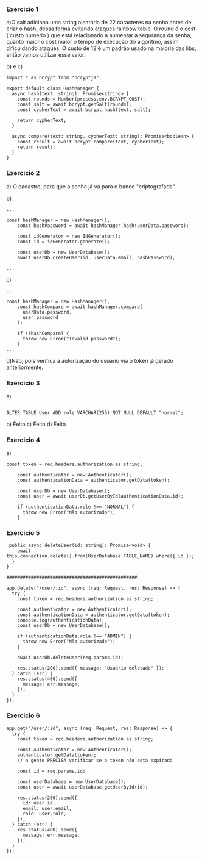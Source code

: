 ### Exercicio 1

a)O salt adiciona uma string aleatória de 22 caracteres na senha antes de criar o hash, dessa forma evitando ataques rainbow table. O round é o cost ( custo numerio ) que está relacionado a aumentar a segurança da senha, quanto maior o cost maior o tempo de execução do algoritmo, assim dificuldando ataques. O custo de 12 é um padrão usado na maioria das libs, então vamos utilizar esse valor.

b) e c)

```
import * as bcrypt from "bcryptjs";

export default class HashManager {
  async hash(text: string): Promise<string> {
    const rounds = Number(process.env.BCRYPT_COST);
    const salt = await bcrypt.genSalt(rounds);
    const cypherText = await bcrypt.hash(text, salt);

    return cypherText;
  }

  async compare(text: string, cypherText: string): Promise<boolean> {
    const result = await bcrypt.compare(text, cypherText);
    return result;
  }
}
```

### Exercicio 2

a) O cadastro, para que a senha já vá para o banco "criptografada".

b)

```
...

const hashManager = new HashManager();
    const hashPassword = await hashManager.hash(userData.password);

    const idGenerator = new IdGenerator();
    const id = idGenerator.generate();

    const userDb = new UserDatabase();
    await userDb.createUser(id, userData.email, hashPassword);

...
```

c)

```
...

const hashManager = new HashManager();
    const hashCompare = await hashManager.compare(
      userData.password,
      user.password
    );

    if (!hashCompare) {
      throw new Error("Invalid password");
    }
...

```

d)Não, pois verifica a autorização do usuário via o token já gerado anteriormente.

### Exercicio 3

a)

```

ALTER TABLE User ADD role VARCHAR(255) NOT NULL DEFAULT "normal";
```

b) Feito
c) Feito
d) Feito

### Exercicio 4

a)

```
const token = req.headers.authorization as string;

    const authenticator = new Authenticator();
    const authenticationData = authenticator.getData(token);

    const userDb = new UserDatabase();
    const user = await userDb.getUserById(authenticationData.id);

    if (authenticationData.role !== "NORMAL") {
      throw new Error("Não autorizado");
    }
```

### Exercicio 5

```
 public async deleteUser(id: string): Promise<void> {
    await this.connection.delete().from(UserDatabase.TABLE_NAME).where({ id });
  }
}

################################################

app.delete("/user/:id", async (req: Request, res: Response) => {
  try {
    const token = req.headers.authorization as string;

    const authenticator = new Authenticator();
    const authenticationData = authenticator.getData(token);
    console.log(authenticationData);
    const userDb = new UserDatabase();

    if (authenticationData.role !== "ADMIN") {
      throw new Error("Não autorizado");
    }

    await userDb.deleteUser(req.params.id);

    res.status(200).send({ message: "Usuário deletado" });
  } catch (err) {
    res.status(400).send({
      message: err.message,
    });
  }
});
```

### Exercicio 6

```
app.get("/user/:id", async (req: Request, res: Response) => {
  try {
    const token = req.headers.authorization as string;

    const authenticator = new Authenticator();
    authenticator.getData(token);
    // a gente PRECISA verificar se o token não está expirado

    const id = req.params.id;

    const userDatabase = new UserDatabase();
    const user = await userDatabase.getUserById(id);

    res.status(200).send({
      id: user.id,
      email: user.email,
      role: user.role,
    });
  } catch (err) {
    res.status(400).send({
      message: err.message,
    });
  }
});
```
